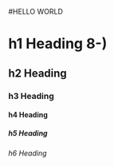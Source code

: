 #HELLO WORLD 
# h1 Heading 8-)
## h2 Heading
### h3 Heading
#### h4 Heading
##### h5 Heading
###### h6 Heading
